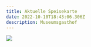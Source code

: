 ```yaml
---
title: Aktuelle Speisekarte
date: 2022-10-10T18:43:06.306Z
description: Museumsgasthof
---
```



![](/assets/speisekarte.jpg)